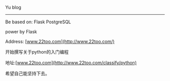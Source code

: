 Yu blog 

---

Be based on: Flask PostgreSQL

power by Flask


Address: [www.22too.com](http://www.22too.com/)

开始撰写关于python的入门编程

地址:[www.22too.com](http://www.22too.com/classify/python)

希望自己能坚持下去。

